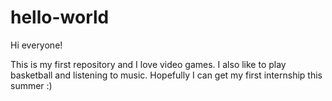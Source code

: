 # hello-world

Hi everyone!

This is my first repository and I love video games. I also like to play basketball and listening to music. Hopefully I can get my first internship this summer :)
